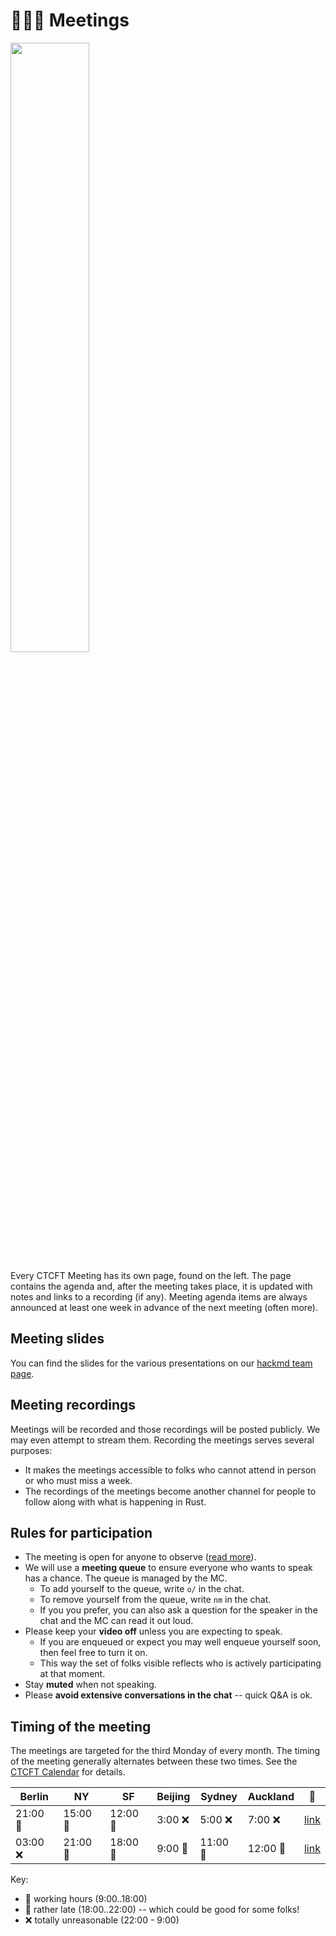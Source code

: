 # 👨‍👩‍👧 Meetings

<img src="https://media.giphy.com/media/3og0IRlDT9If1CPCZW/source.gif" width="50%"></img>

Every CTCFT Meeting has its own page, found on the left. The page contains the agenda and, after the meeting takes place, it is updated with notes and links to a recording (if any). Meeting agenda items are always announced at least one week in advance of the next meeting (often more).

## Meeting slides

You can find the slides for the various presentations on our [hackmd team page](https://hackmd.io/@rust-ctcft).

## Meeting recordings

Meetings will be recorded and those recordings will be posted publicly. We may even attempt to stream them. Recording the meetings serves several purposes:

* It makes the meetings accessible to folks who cannot attend in person or who must miss a week.
* The recordings of the meetings become another channel for people to follow along with what is happening in Rust.

## Rules for participation

* The meeting is open for anyone to observe ([read more](./faq.html#who-can-attend-the-meeting)).
* We will use a **meeting queue** to ensure everyone who wants to speak has a chance. The queue is managed by the MC.
    * To add yourself to the queue, write `o/` in the chat.
    * To remove yourself from the queue, write `nm` in the chat.
    * If you you prefer, you can also ask a question for the speaker in the chat and the MC can read it out loud.
* Please keep your **video off** unless you are expecting to speak.
    * If you are enqueued or expect you may well enqueue yourself soon, then feel free to turn it on.
    * This way the set of folks visible reflects who is actively participating at that moment.
* Stay **muted** when not speaking.
* Please **avoid extensive conversations in the chat** -- quick Q&A is ok.

## Timing of the meeting

The meetings are targeted for the third Monday of every month. The timing of the meeting generally alternates between these two times. See the [CTCFT Calendar] for details.

| Berlin | NY | SF | Beijing | Sydney | Auckland | 🔗 |
| --- | --- | --- | --- | --- | --- | --- |
| 21:00 🥱 | 15:00 🥰 | 12:00 🥰 | 3:00 ❌ | 5:00 ❌ | 7:00 ❌ | [link](https://everytimezone.com/s/9ecc9fe9) |
| 03:00 ❌ | 21:00 🥱 | 18:00 🥰 | 9:00 🥰 | 11:00 🥰 | 12:00 🥰 | [link](https://everytimezone.com/s/da0d7065) |

Key:

* 🥰 working hours (9:00..18:00)
* 🥱 rather late (18:00..22:00) -- which could be good for some folks!
* ❌ totally unreasonable (22:00 - 9:00)

[CTCFT Calendar]: https://calendar.google.com/calendar/embed?src=7n0vvoqfe0kbnk6i04uiu52t30%40group.calendar.google.com&ctz=America%2FNew_York
